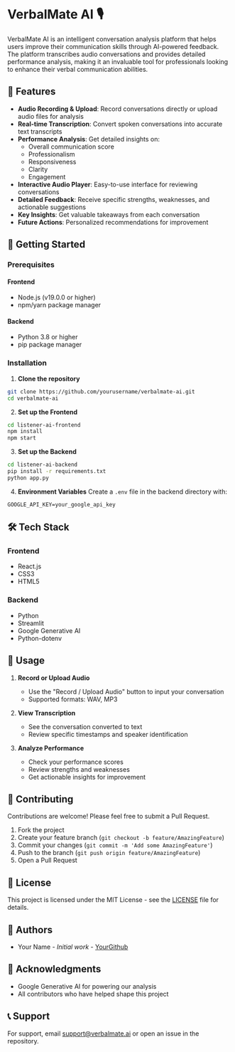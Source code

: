 # VerbalMate AI 🎙️

VerbalMate AI is an intelligent conversation analysis platform that helps users improve their communication skills through AI-powered feedback. The platform transcribes audio conversations and provides detailed performance analysis, making it an invaluable tool for professionals looking to enhance their verbal communication abilities.

## 🌟 Features

- **Audio Recording & Upload**: Record conversations directly or upload audio files for analysis
- **Real-time Transcription**: Convert spoken conversations into accurate text transcripts
- **Performance Analysis**: Get detailed insights on:
  - Overall communication score
  - Professionalism
  - Responsiveness
  - Clarity
  - Engagement
- **Interactive Audio Player**: Easy-to-use interface for reviewing conversations
- **Detailed Feedback**: Receive specific strengths, weaknesses, and actionable suggestions
- **Key Insights**: Get valuable takeaways from each conversation
- **Future Actions**: Personalized recommendations for improvement

## 🚀 Getting Started

### Prerequisites

#### Frontend
- Node.js (v19.0.0 or higher)
- npm/yarn package manager

#### Backend
- Python 3.8 or higher
- pip package manager

### Installation

1. **Clone the repository**
```bash
git clone https://github.com/yourusername/verbalmate-ai.git
cd verbalmate-ai
```

2. **Set up the Frontend**
```bash
cd listener-ai-frontend
npm install
npm start
```

3. **Set up the Backend**
```bash
cd listener-ai-backend
pip install -r requirements.txt
python app.py
```

4. **Environment Variables**
Create a `.env` file in the backend directory with:
```
GOOGLE_API_KEY=your_google_api_key
```

## 🛠️ Tech Stack

### Frontend
- React.js
- CSS3
- HTML5

### Backend
- Python
- Streamlit
- Google Generative AI
- Python-dotenv

## 📖 Usage

1. **Record or Upload Audio**
   - Use the "Record / Upload Audio" button to input your conversation
   - Supported formats: WAV, MP3

2. **View Transcription**
   - See the conversation converted to text
   - Review specific timestamps and speaker identification

3. **Analyze Performance**
   - Check your performance scores
   - Review strengths and weaknesses
   - Get actionable insights for improvement

## 🤝 Contributing

Contributions are welcome! Please feel free to submit a Pull Request.

1. Fork the project
2. Create your feature branch (`git checkout -b feature/AmazingFeature`)
3. Commit your changes (`git commit -m 'Add some AmazingFeature'`)
4. Push to the branch (`git push origin feature/AmazingFeature`)
5. Open a Pull Request

## 📝 License

This project is licensed under the MIT License - see the [LICENSE](LICENSE) file for details.

## 👥 Authors

- Your Name - *Initial work* - [YourGithub](https://github.com/yourusername)

## 🙏 Acknowledgments

- Google Generative AI for powering our analysis
- All contributors who have helped shape this project

## 📞 Support

For support, email support@verbalmate.ai or open an issue in the repository.
